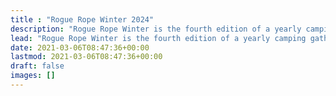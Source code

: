 ```yaml
---
title : "Rogue Rope Winter 2024"
description: "Rogue Rope Winter is the fourth edition of a yearly camping gathering of kinkers, main focus is rope, but other fun activities are welcome as well."
lead: "Rogue Rope Winter is the fourth edition of a yearly camping gathering of kinkers, main focus is rope, but other fun activities are welcome as well."
date: 2021-03-06T08:47:36+00:00
lastmod: 2021-03-06T08:47:36+00:00
draft: false
images: []
---
```

